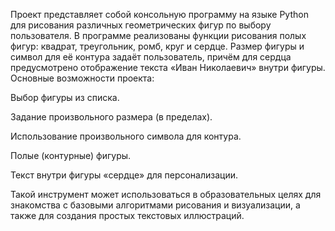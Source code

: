Проект представляет собой консольную программу на языке Python для рисования различных геометрических фигур по выбору пользователя. В программе реализованы функции рисования полых фигур: квадрат, треугольник, ромб, круг и сердце. Размер фигуры и символ для её контура задаёт пользователь, причём для сердца предусмотрено отображение текста «Иван Николаевич»﻿ внутри фигуры.
Основные возможности проекта:

Выбор фигуры из списка.

Задание произвольного размера (в пределах).

Использование произвольного символа для контура.

Полые (контурные) фигуры.

Текст внутри фигуры «сердце» для персонализации.

Такой инструмент может использоваться в образовательных целях для знакомства с базовыми алгоритмами рисования и визуализации, а также для создания простых текстовых иллюстраций.


